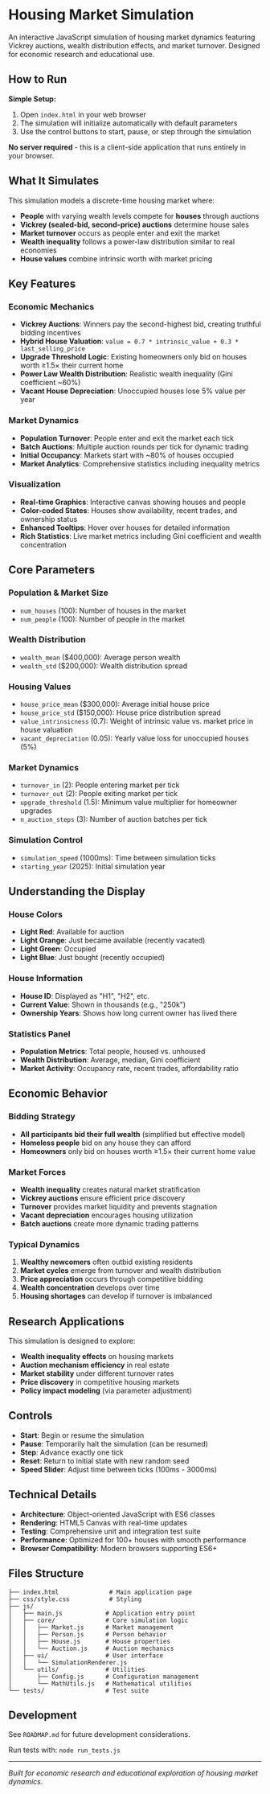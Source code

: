 # Housing Market Simulation

An interactive JavaScript simulation of housing market dynamics featuring Vickrey auctions, wealth distribution effects, and market turnover. Designed for economic research and educational use.

## How to Run

**Simple Setup:**
1. Open `index.html` in your web browser
2. The simulation will initialize automatically with default parameters
3. Use the control buttons to start, pause, or step through the simulation

**No server required** - this is a client-side application that runs entirely in your browser.

## What It Simulates

This simulation models a discrete-time housing market where:

- **People** with varying wealth levels compete for **houses** through auctions
- **Vickrey (sealed-bid, second-price) auctions** determine house sales
- **Market turnover** occurs as people enter and exit the market
- **Wealth inequality** follows a power-law distribution similar to real economies
- **House values** combine intrinsic worth with market pricing

## Key Features

### Economic Mechanics
- **Vickrey Auctions**: Winners pay the second-highest bid, creating truthful bidding incentives
- **Hybrid House Valuation**: `value = 0.7 * intrinsic_value + 0.3 * last_selling_price`
- **Upgrade Threshold Logic**: Existing homeowners only bid on houses worth ≥1.5× their current home
- **Power Law Wealth Distribution**: Realistic wealth inequality (Gini coefficient ~60%)
- **Vacant House Depreciation**: Unoccupied houses lose 5% value per year

### Market Dynamics
- **Population Turnover**: People enter and exit the market each tick
- **Batch Auctions**: Multiple auction rounds per tick for dynamic trading
- **Initial Occupancy**: Markets start with ~80% of houses occupied
- **Market Analytics**: Comprehensive statistics including inequality metrics

### Visualization
- **Real-time Graphics**: Interactive canvas showing houses and people
- **Color-coded States**: Houses show availability, recent trades, and ownership status
- **Enhanced Tooltips**: Hover over houses for detailed information
- **Rich Statistics**: Live market metrics including Gini coefficient and wealth concentration

## Core Parameters

### Population & Market Size
- `num_houses` (100): Number of houses in the market
- `num_people` (100): Number of people in the market

### Wealth Distribution
- `wealth_mean` ($400,000): Average person wealth
- `wealth_std` ($200,000): Wealth distribution spread

### Housing Values
- `house_price_mean` ($300,000): Average initial house price
- `house_price_std` ($150,000): House price distribution spread
- `value_intrinsicness` (0.7): Weight of intrinsic value vs. market price in house valuation
- `vacant_depreciation` (0.05): Yearly value loss for unoccupied houses (5%)

### Market Dynamics
- `turnover_in` (2): People entering market per tick
- `turnover_out` (2): People exiting market per tick
- `upgrade_threshold` (1.5): Minimum value multiplier for homeowner upgrades
- `n_auction_steps` (3): Number of auction batches per tick

### Simulation Control
- `simulation_speed` (1000ms): Time between simulation ticks
- `starting_year` (2025): Initial simulation year

## Understanding the Display

### House Colors
- **Light Red**: Available for auction
- **Light Orange**: Just became available (recently vacated)
- **Light Green**: Occupied
- **Light Blue**: Just bought (recently occupied)

### House Information
- **House ID**: Displayed as "H1", "H2", etc.
- **Current Value**: Shown in thousands (e.g., "250k")
- **Ownership Years**: Shows how long current owner has lived there

### Statistics Panel
- **Population Metrics**: Total people, housed vs. unhoused
- **Wealth Distribution**: Average, median, Gini coefficient
- **Market Activity**: Occupancy rate, recent trades, affordability ratio

## Economic Behavior

### Bidding Strategy
- **All participants bid their full wealth** (simplified but effective model)
- **Homeless people** bid on any house they can afford
- **Homeowners** only bid on houses worth ≥1.5× their current home value

### Market Forces
- **Wealth inequality** creates natural market stratification
- **Vickrey auctions** ensure efficient price discovery
- **Turnover** provides market liquidity and prevents stagnation
- **Vacant depreciation** encourages housing utilization
- **Batch auctions** create more dynamic trading patterns

### Typical Dynamics
1. **Wealthy newcomers** often outbid existing residents
2. **Market cycles** emerge from turnover and wealth distribution
3. **Price appreciation** occurs through competitive bidding
4. **Wealth concentration** develops over time
5. **Housing shortages** can develop if turnover is imbalanced

## Research Applications

This simulation is designed to explore:
- **Wealth inequality effects** on housing markets
- **Auction mechanism efficiency** in real estate
- **Market stability** under different turnover rates
- **Price discovery** in competitive housing markets
- **Policy impact modeling** (via parameter adjustment)

## Controls

- **Start**: Begin or resume the simulation
- **Pause**: Temporarily halt the simulation (can be resumed)
- **Step**: Advance exactly one tick
- **Reset**: Return to initial state with new random seed
- **Speed Slider**: Adjust time between ticks (100ms - 3000ms)

## Technical Details

- **Architecture**: Object-oriented JavaScript with ES6 classes
- **Rendering**: HTML5 Canvas with real-time updates
- **Testing**: Comprehensive unit and integration test suite
- **Performance**: Optimized for 100+ houses with smooth performance
- **Browser Compatibility**: Modern browsers supporting ES6+

## Files Structure

```
├── index.html              # Main application page
├── css/style.css           # Styling
├── js/
│   ├── main.js            # Application entry point
│   ├── core/              # Core simulation logic
│   │   ├── Market.js      # Market management
│   │   ├── Person.js      # Person behavior
│   │   ├── House.js       # House properties
│   │   └── Auction.js     # Auction mechanics
│   ├── ui/                # User interface
│   │   └── SimulationRenderer.js
│   └── utils/             # Utilities
│       ├── Config.js      # Configuration management
│       └── MathUtils.js   # Mathematical utilities
└── tests/                 # Test suite
```

## Development

See `ROADMAP.md` for future development considerations.

Run tests with: `node run_tests.js`

---

*Built for economic research and educational exploration of housing market dynamics.*